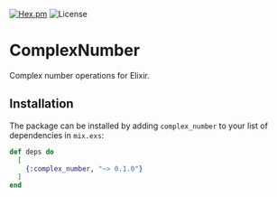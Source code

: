 [![Hex.pm](https://shields.api-test.nl/hexpm/v/complex_number?color=%23c440ff&style=for-the-badge)](https://hex.pm/packages/complex_number)
![License](https://shields.api-test.nl/hexpm/l/complex_number?color=%2300b000&style=for-the-badge)
# ComplexNumber

Complex number operations for Elixir.

## Installation

The package can be installed by adding `complex_number` to your list of dependencies in `mix.exs`:

```elixir
def deps do
  [
    {:complex_number, "~> 0.1.0"}
  ]
end
```
